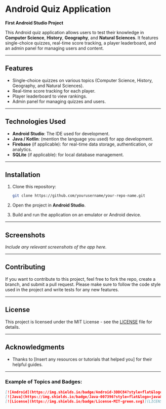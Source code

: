 # Android Quiz Application

**First Android Studio Project**

This Android quiz application allows users to test their knowledge in **Computer Science**, **History**, **Geography**, and **Natural Sciences**. It features single-choice quizzes, real-time score tracking, a player leaderboard, and an admin panel for managing users and content.

---

## Features

- Single-choice quizzes on various topics (Computer Science, History, Geography, and Natural Sciences).
- Real-time score tracking for each player.
- Player leaderboard to view rankings.
- Admin panel for managing quizzes and users.
  
---

## Technologies Used

- **Android Studio**: The IDE used for development.
- **Java / Kotlin**: (mention the language you used) for app development.
- **Firebase** (if applicable): for real-time data storage, authentication, or analytics.
- **SQLite** (if applicable): for local database management.

---

## Installation

1. Clone this repository:

    ```bash
    git clone https://github.com/yourusername/your-repo-name.git
    ```

2. Open the project in **Android Studio**.

3. Build and run the application on an emulator or Android device.

---

## Screenshots

*Include any relevant screenshots of the app here.*

---

## Contributing

If you want to contribute to this project, feel free to fork the repo, create a branch, and submit a pull request. Please make sure to follow the code style used in the project and write tests for any new features.

---

## License

This project is licensed under the MIT License - see the [LICENSE](LICENSE) file for details.

---

## Acknowledgments

- Thanks to [Insert any resources or tutorials that helped you] for their helpful guides.

---

### Example of Topics and Badges:

```markdown
[![Android](https://img.shields.io/badge/Android-3DDC84?style=flat&logo=android&logoColor=white)](https://developer.android.com/)
[![Java](https://img.shields.io/badge/Java-007396?style=flat&logo=java&logoColor=white)](https://www.java.com)
[![License](https://img.shields.io/badge/License-MIT-green.svg)](LICENSE)
```
